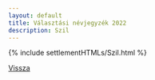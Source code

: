 ```yaml
---
layout: default
title: Választási névjegyzék 2022
description: Szil
---
```


{% include settlementHTMLs/Szil.html %}

[Vissza](./)
